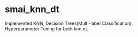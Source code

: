 # smai_knn_dt
Implemented KNN, Decision Trees(Multi-label Classification). Hyperparameter Tuning for both knn,dt.
